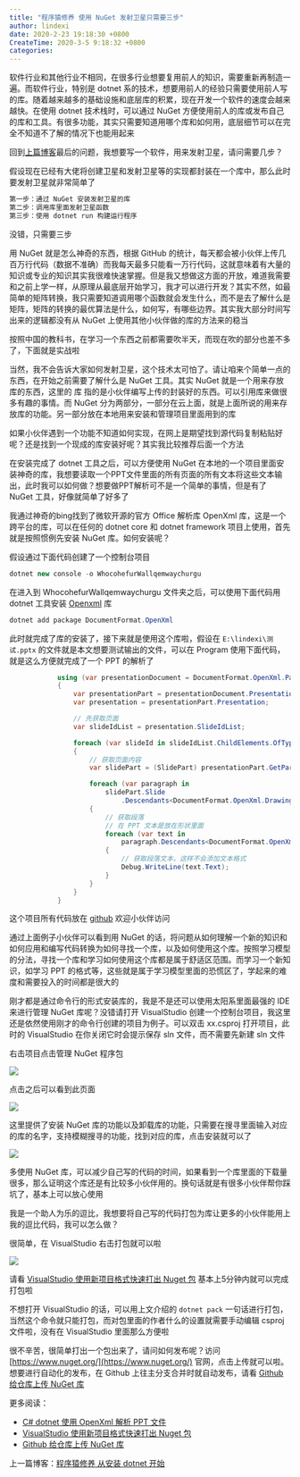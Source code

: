 ```yaml
---
title: "程序猿修养 使用 NuGet 发射卫星只需要三步"
author: lindexi
date: 2020-2-23 19:18:30 +0800
CreateTime: 2020-3-5 9:18:32 +0800
categories: 
---
```


软件行业和其他行业不相同，在很多行业想要复用前人的知识，需要重新再制造一遍。而软件行业，特别是 dotnet 系的技术，想要用前人的经验只需要使用前人写的库。随着越来越多的基础设施和底层库的积累，现在开发一个软件的速度会越来越快。在使用 dotnet 技术栈时，可以通过 NuGet 方便使用前人的库或发布自己的库和工具。有很多功能，其实只需要知道用哪个库和如何用，底层细节可以在完全不知道不了解的情况下也能用起来

<!--more-->


<!-- 发布 -->

回到[上篇博客](https://blog.lindexi.com/post/%E7%A8%8B%E5%BA%8F%E7%8C%BF%E4%BF%AE%E5%85%BB-%E4%BB%8E%E5%AE%89%E8%A3%85-dotnet-%E5%BC%80%E5%A7%8B.html)最后的问题，我想要写一个软件，用来发射卫星，请问需要几步？

<!-- [程序猿修养 从安装 dotnet 开始](https://blog.lindexi.com/post/%E7%A8%8B%E5%BA%8F%E7%8C%BF%E4%BF%AE%E5%85%BB-%E4%BB%8E%E5%AE%89%E8%A3%85-dotnet-%E5%BC%80%E5%A7%8B.html) -->

假设现在已经有大佬将创建卫星和发射卫星等的实现都封装在一个库中，那么此时要发射卫星就非常简单了

```csharp
第一步：通过 NuGet 安装发射卫星的库
第二步：调用库里面发射卫星函数
第三步：使用 dotnet run 构建运行程序
```

没错，只需要三步

用 NuGet 就是怎么神奇的东西，根据 GitHub 的统计，每天都会被小伙伴上传几百万行代码（数据不准确）而我每天最多只能看一万行代码，这就意味着有大量的知识或专业的知识其实我很难快速掌握。但是我又想做这方面的开放，难道我需要和之前上学一样，从原理从最底层开始学习，我才可以进行开发？其实不然，如最简单的矩阵转换，我只需要知道调用哪个函数就会发生什么，而不是去了解什么是矩阵，矩阵的转换的最优算法是什么，如何写，有哪些边界。其实我大部分时间写出来的逻辑都没有从 NuGet 上使用其他小伙伴做的库的方法来的稳当

按照中国的教科书，在学习一个东西之前都需要吹半天，而现在吹的部分也差不多了，下面就是实战啦

当然，我不会告诉大家如何发射卫星，这个技术太可怕了。请让咱来个简单一点的东西，在开始之前需要了解什么是 NuGet 工具。其实 NuGet 就是一个用来存放库的东西，这里的 库 指的是小伙伴编写上传的封装好的东西。可以引用库来做很多有趣的事情。而 NuGet 分为两部分，一部分在云上面，就是上面所说的用来存放库的功能。另一部分放在本地用来安装和管理项目里面用到的库

如果小伙伴遇到一个功能不知道如何实现，在网上是期望找到源代码复制粘贴好呢？还是找到一个现成的库安装好呢？其实我比较推荐后面一个方法

在安装完成了 dotnet 工具之后，可以方便使用 NuGet 在本地的一个项目里面安装神奇的库，我想要读取一个PPT文件里面的所有页面的所有文本将这些文本输出，此时我可以如何做？想要做PPT解析可不是一个简单的事情，但是有了 NuGet 工具，好像就简单了好多了

我通过神奇的bing找到了微软开源的官方 Office 解析库 OpenXml 库，这是一个跨平台的库，可以在任何的 dotnet core 和 dotnet framework 项目上使用，首先就是按照惯例先安装 NuGet 库。如何安装呢？

假设通过下面代码创建了一个控制台项目

```csharp
dotnet new console -o WhocohefurWallqemwaychurgu
```

在进入到 WhocohefurWallqemwaychurgu 文件夹之后，可以使用下面代码用 dotnet 工具安装 [Openxml](https://www.nuget.org/packages/DocumentFormat.OpenXml) 库

```csharp
dotnet add package DocumentFormat.OpenXml
```

此时就完成了库的安装了，接下来就是使用这个库啦，假设在 `E:\lindexi\测试.pptx` 的文件就是本文想要测试输出的文件，可以在 Program 使用下面代码，就是这么方便就完成了一个 PPT 的解析了

```csharp
            using (var presentationDocument = DocumentFormat.OpenXml.Packaging.PresentationDocument.Open(@"E:\lindexi\测试.pptx", false))
            {
                var presentationPart = presentationDocument.PresentationPart;
                var presentation = presentationPart.Presentation;

                // 先获取页面
                var slideIdList = presentation.SlideIdList;

                foreach (var slideId in slideIdList.ChildElements.OfType<SlideId>())
                {
                    // 获取页面内容
                    var slidePart = (SlidePart) presentationPart.GetPartById(slideId.RelationshipId);

                    foreach (var paragraph in
                        slidePart.Slide
                            .Descendants<DocumentFormat.OpenXml.Drawing.Paragraph>())
                    {
                        // 获取段落
                        // 在 PPT 文本是放在形状里面
                        foreach (var text in
                            paragraph.Descendants<DocumentFormat.OpenXml.Drawing.Text>())
                        {
                            // 获取段落文本，这样不会添加文本格式
                            Debug.WriteLine(text.Text);
                        }
                    }
                }
            }
```

这个项目所有代码放在 [github](https://github.com/lindexi/lindexi_gd/tree/3bb1678686dbd12c4b2d911d3d3bd42ec30d8987/WhocohefurWallqemwaychurgu) 欢迎小伙伴访问

通过上面例子小伙伴可以看到用 NuGet 的话，将问题从如何理解一个新的知识和如何应用和编写代码转换为如何寻找一个库，以及如何使用这个库。按照学习模型的分法，寻找一个库和学习如何使用这个库都是属于舒适区范围。而学习一个新知识，如学习 PPT 的格式等，这些就是属于学习模型里面的恐慌区了，学起来的难度和需要投入的时间都是很大的

刚才都是通过命令行的形式安装库的，我是不是还可以使用太阳系里面最强的 IDE 来进行管理 NuGet 库呢？没错请打开 VisualStudio 创建一个控制台项目，我这里还是依然使用刚才的命令行创建的项目为例子。可以双击 xx.csproj 打开项目，此时的 VisualStudio 在你关闭它时会提示保存 sln 文件，而不需要先新建 sln 文件

右击项目点击管理 NuGet 程序包

<!-- ![](image/程序猿修养 使用 NuGet 发射卫星只需要三步/程序猿修养 使用 NuGet 发射卫星只需要三步0.png) -->

![](http://image.acmx.xyz/lindexi%2F2020223136561154.jpg)

点击之后可以看到此页面

<!-- ![](image/程序猿修养 使用 NuGet 发射卫星只需要三步/程序猿修养 使用 NuGet 发射卫星只需要三步1.png) -->

![](http://image.acmx.xyz/lindexi%2F2020223137569055.jpg)

这里提供了安装 NuGet 库的功能以及卸载库的功能，只需要在搜寻里面输入对应的库的名字，支持模糊搜寻的功能，找到对应的库，点击安装就可以了

<!-- ![](image/程序猿修养 使用 NuGet 发射卫星只需要三步/程序猿修养 使用 NuGet 发射卫星只需要三步2.png) -->

![](http://image.acmx.xyz/lindexi%2F2020223139235471.jpg)

多使用 NuGet 库，可以减少自己写的代码的时间，如果看到一个库里面的下载量很多，那么证明这个库还是有比较多小伙伴用的。换句话就是有很多小伙伴帮你踩坑了，基本上可以放心使用

我是一个助人为乐的逗比，我想要将自己写的代码打包为库让更多的小伙伴能用上我的逗比代码，我可以怎么做？

很简单，在 VisualStudio 右击打包就可以啦

![](http://image.acmx.xyz/lindexi%2F20181015112052382)

请看 [VisualStudio 使用新项目格式快速打出 Nuget 包](https://blog.lindexi.com/post/VisualStudio-%E4%BD%BF%E7%94%A8%E6%96%B0%E9%A1%B9%E7%9B%AE%E6%A0%BC%E5%BC%8F%E5%BF%AB%E9%80%9F%E6%89%93%E5%87%BA-Nuget-%E5%8C%85.html) 基本上5分钟内就可以完成打包啦

不想打开 VisualStudio 的话，可以用上文介绍的 `dotnet pack` 一句话进行打包，当然这个命令就只能打包，而对包里面的作者什么的设置就需要手动编辑 csproj 文件啦，没有在 VisualStudio 里面那么方便啦

很不辛苦，很简单打出一个包出来了，请问如何发布呢？访问 [https://www.nuget.org/](https://www.nuget.org/) 官网，点击上传就可以啦。想要进行自动化的发布，在 Github 上往主分支合并时就自动发布，请看 [Github 给仓库上传 NuGet 库](https://blog.lindexi.com/post/Github-%E7%BB%99%E4%BB%93%E5%BA%93%E4%B8%8A%E4%BC%A0-NuGet-%E5%BA%93.html)

更多阅读：

- [C# dotnet 使用 OpenXml 解析 PPT 文件](https://blog.lindexi.com/post/C-dotnet-%E4%BD%BF%E7%94%A8-OpenXml-%E8%A7%A3%E6%9E%90-PPT-%E6%96%87%E4%BB%B6.html)
- [VisualStudio 使用新项目格式快速打出 Nuget 包](https://blog.lindexi.com/post/VisualStudio-%E4%BD%BF%E7%94%A8%E6%96%B0%E9%A1%B9%E7%9B%AE%E6%A0%BC%E5%BC%8F%E5%BF%AB%E9%80%9F%E6%89%93%E5%87%BA-Nuget-%E5%8C%85.html)
- [Github 给仓库上传 NuGet 库](https://blog.lindexi.com/post/Github-%E7%BB%99%E4%BB%93%E5%BA%93%E4%B8%8A%E4%BC%A0-NuGet-%E5%BA%93.html)

上一篇博客：[程序猿修养 从安装 dotnet 开始](https://blog.lindexi.com/post/%E7%A8%8B%E5%BA%8F%E7%8C%BF%E4%BF%AE%E5%85%BB-%E4%BB%8E%E5%AE%89%E8%A3%85-dotnet-%E5%BC%80%E5%A7%8B.html)

